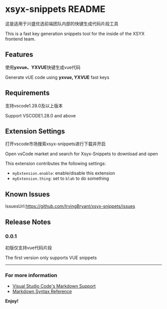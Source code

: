 # xsyx-snippets README

这是适用于兴盛优选前端团队内部的快键生成代码片段工具  

This is a fast key generation snippets tool for the inside of the XSYX frontend team.

## Features

使用**yxvue、YXVUE**快键生成vue代码  

Generate vUE code using **yxvue, YXVUE** fast keys  


## Requirements

支持vscode1.28.0及以上版本

Support VSCODE1.28.0 and above

## Extension Settings

打开vscode市场搜索xsyx-snippets进行下载并开启  

Open vsCode market and search for Xsyx-Snippets to download and open  

This extension contributes the following settings:

* `myExtension.enable`: enable/disable this extension
* `myExtension.thing`: set to `blah` to do something

## Known Issues

IssuesUrl:https://github.com/IrvingBryant/xsyx-snippets/issues  

## Release Notes

### 0.0.1

初版仅支持vue代码片段  

The first version only supports VUE snippets  

-----------------------------------------------------------------------------------------------------------

### For more information

* [Visual Studio Code's Markdown Support](http://code.visualstudio.com/docs/languages/markdown)
* [Markdown Syntax Reference](https://help.github.com/articles/markdown-basics/)

**Enjoy!**

